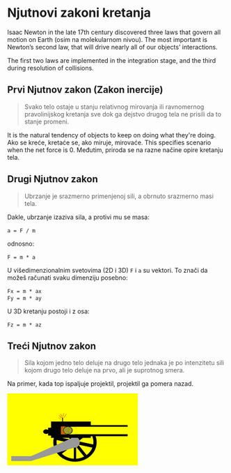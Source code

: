 # Njutnovi zakoni kretanja

Isaac Newton in the late 17th century discovered three laws that govern all motion on Earth (osim na molekularnom nivou). The most important is Newton’s second law, that will drive nearly all of our objects’ interactions.

The first two laws are implemented in the integration stage, and the third during resolution of collisions.

## Prvi Njutnov zakon (Zakon inercije)

> Svako telo ostaje u stanju relativnog mirovanja ili ravnomernog pravolinijskog kretanja sve dok ga dejstvo drugog tela ne prisili da to stanje promeni.

It is the natural tendency of objects to keep on doing what they're doing. Ako se kreće, kretaće se, ako miruje, mirovaće. This specifies scenario when the net force is 0. Međutim, priroda se na razne načine opire kretanju tela.

## Drugi Njutnov zakon

>	Ubrzanje je srazmerno primenjenoj sili, a obrnuto srazmerno masi tela.

Dakle, ubrzanje izaziva sila, a protivi mu se masa:

```
a = F / m
```
odnosno:
```
F = m * a
```

U višedimenzionalnim svetovima (2D i 3D) `F` i `a` su vektori. To znači da možeš računati svaku dimenziju posebno:
```
Fx = m * ax
Fy = m * ay
```
U 3D kretanju postoji i z osa:
```
Fz = m * az
```

## Treći Njutnov zakon

>	Sila kojom jedno telo deluje na drugo telo jednaka je po intenzitetu sili kojom drugo telo deluje na prvo, ali je suprotnog smera.

Na primer, kada top ispaljuje projektil, projektil ga pomera nazad.

![](slike/top.gif)
